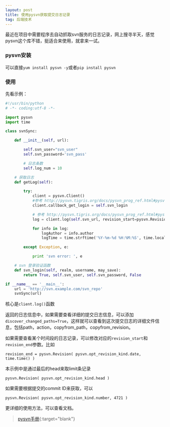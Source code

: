 ```yaml
---
layout: post
title: 使用pysvn获取提交日志记录
tag: 后端技术
---
```


最近在项目中需要程序去自动抓取svn服务的日志记录，网上搜寻半天，感觉pysvn这个库不错，挺适合来使用，就拿来一试。

### pysvn安装

可以直接`yum install pysvn -y`或者`pip install pysvn`

### 使用

先看示例：

```python
#!/usr/bin/python
# -*- coding:utf-8 -*-

import pysvn
import time

class svnSync:

    def __init__(self, url):

        self.svn_user="svn_user"
        self.svn_password='svn_pass'

        # 日志条数
        self.log_num = 10

    # 获取日志
    def getLog(self):

        try:
            client = pysvn.Client()
            #参考 http://pysvn.tigris.org/docs/pysvn_prog_ref.html#pysvn_client_callback_get_login
            client.callback_get_login = self.svn_login

            # 参考 http://pysvn.tigris.org/docs/pysvn_prog_ref.html#pysvn_client_log
            log = client.log(self.svn_url, revision_start=pysvn.Revision(pysvn.opt_revision_kind.head),limit=self.log_num)

            for info in log:
                logAuthor = info.author
                logTime = time.strftime('%Y-%m-%d %H:%M:%S', time.localtime(info.date))

        except Exception, e:

            print 'svn error: ', e

    # svn 登录验证函数
    def svn_login(self, realm, username, may_save):
        return True, self.svn_user, self.svn_password, False

if __name__ == '__main__':
    url = 'http://svn.example.com/svn_repo'
    svnSync(url)
```

核心是`client.log()`函数

返回的日志信息中，如果需要查看详细的提交日志信息，可以添加`discover_changed_paths=True`，这样就可以查看到这次提交日志的详细文件信息，包括path，action，copyfrom_path，copyfrom_revision。

如果需要查看某个时间段的日志记录，可以修改对应的`revision_start`和`revision_end`参数。比如

`revision_end = pysvn.Revision( pysvn.opt_revision_kind.date, time.time() )`

本示例中是通过最后的head来取limit条记录

`pysvn.Revision( pysvn.opt_revision_kind.head )`

如果需要根据提交的commit ID来获取，可以

`pysvn.Revision( pysvn.opt_revision_kind.number, 4721 )`

更详细的使用方法，可以查看文档。

> [pysvn手册](http://pysvn.tigris.org/docs/pysvn.html){:target="blank"}
